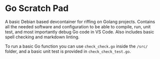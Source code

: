# Go Scratch Pad

A basic Debian based devcontainer for riffing on Golang projects. Contains all the needed software and configuration to be able to compile, run, unit test, and most importantly debug Go code in VS Code. Also includes basic spell checking and markdown linting.

To run a basic Go function you can use `check_check.go` inside the `/src/` folder, and a basic unit test is provided in `check_check_test.go`.
